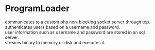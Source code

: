 # ProgramLoader
communicates to a custom php non-blocking socket server through tcp.  
authenticates users based on a username and password.  
user information such as username and password are stored in an sql server.  
streams binary to memory or disk and executes it.
